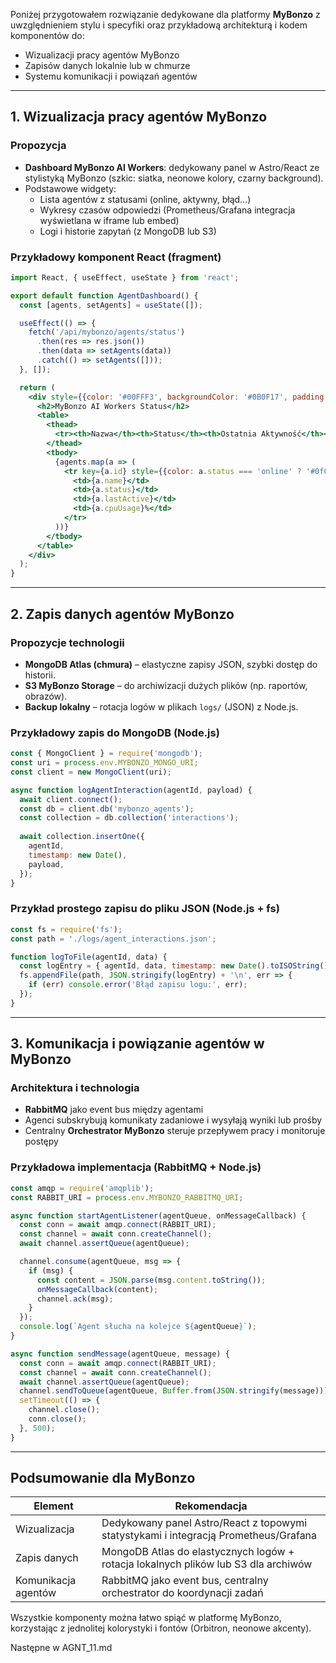 Poniżej przygotowałem rozwiązanie dedykowane dla platformy **MyBonzo** z uwzględnieniem stylu i specyfiki oraz przykładową architekturą i kodem komponentów do:

- Wizualizacji pracy agentów MyBonzo
- Zapisów danych lokalnie lub w chmurze
- Systemu komunikacji i powiązań agentów

***

## 1. Wizualizacja pracy agentów MyBonzo

### Propozycja

- **Dashboard MyBonzo AI Workers**: dedykowany panel w Astro/React ze stylistyką MyBonzo (szkic: siatka, neonowe kolory, czarny background).
- Podstawowe widgety:
  - Lista agentów z statusami (online, aktywny, błąd...)
  - Wykresy czasów odpowiedzi (Prometheus/Grafana integracja wyświetlana w iframe lub embed)
  - Logi i historie zapytań (z MongoDB lub S3)

### Przykładowy komponent React (fragment)

```jsx
import React, { useEffect, useState } from 'react';

export default function AgentDashboard() {
  const [agents, setAgents] = useState([]);

  useEffect(() => {
    fetch('/api/mybonzo/agents/status')
      .then(res => res.json())
      .then(data => setAgents(data))
      .catch(() => setAgents([]));
  }, []);

  return (
    <div style={{color: '#00FFF3', backgroundColor: '#0B0F17', padding: '1rem', fontFamily: 'Orbitron, monospace'}}>
      <h2>MyBonzo AI Workers Status</h2>
      <table>
        <thead>
          <tr><th>Nazwa</th><th>Status</th><th>Ostatnia Aktywność</th><th>Wykorzystanie CPU</th></tr>
        </thead>
        <tbody>
          {agents.map(a => (
            <tr key={a.id} style={{color: a.status === 'online' ? '#0f0' : '#f00'}}>
              <td>{a.name}</td>
              <td>{a.status}</td>
              <td>{a.lastActive}</td>
              <td>{a.cpuUsage}%</td>
            </tr>
          ))}
        </tbody>
      </table>
    </div>
  );
}
```

***

## 2. Zapis danych agentów MyBonzo

### Propozycje technologii

- **MongoDB Atlas (chmura)** – elastyczne zapisy JSON, szybki dostęp do historii.
- **S3 MyBonzo Storage** – do archiwizacji dużych plików (np. raportów, obrazów).
- **Backup lokalny** – rotacja logów w plikach `logs/` (JSON) z Node.js.

### Przykładowy zapis do MongoDB (Node.js)

```js
const { MongoClient } = require('mongodb');
const uri = process.env.MYBONZO_MONGO_URI;
const client = new MongoClient(uri);

async function logAgentInteraction(agentId, payload) {
  await client.connect();
  const db = client.db('mybonzo_agents');
  const collection = db.collection('interactions');
  
  await collection.insertOne({
    agentId,
    timestamp: new Date(),
    payload,
  });
}
```

### Przykład prostego zapisu do pliku JSON (Node.js + fs)

```js
const fs = require('fs');
const path = './logs/agent_interactions.json';

function logToFile(agentId, data) {
  const logEntry = { agentId, data, timestamp: new Date().toISOString() };
  fs.appendFile(path, JSON.stringify(logEntry) + '\n', err => {
    if (err) console.error('Błąd zapisu logu:', err);
  });
}
```

***

## 3. Komunikacja i powiązanie agentów w MyBonzo

### Architektura i technologia

- **RabbitMQ** jako event bus między agentami
- Agenci subskrybują komunikaty zadaniowe i wysyłają wyniki lub prośby
- Centralny **Orchestrator MyBonzo** steruje przepływem pracy i monitoruje postępy

### Przykładowa implementacja (RabbitMQ + Node.js)

```js
const amqp = require('amqplib');
const RABBIT_URI = process.env.MYBONZO_RABBITMQ_URI;

async function startAgentListener(agentQueue, onMessageCallback) {
  const conn = await amqp.connect(RABBIT_URI);
  const channel = await conn.createChannel();
  await channel.assertQueue(agentQueue);

  channel.consume(agentQueue, msg => {
    if (msg) {
      const content = JSON.parse(msg.content.toString());
      onMessageCallback(content);
      channel.ack(msg);
    }
  });
  console.log(`Agent słucha na kolejce ${agentQueue}`);
}

async function sendMessage(agentQueue, message) {
  const conn = await amqp.connect(RABBIT_URI);
  const channel = await conn.createChannel();
  await channel.assertQueue(agentQueue);
  channel.sendToQueue(agentQueue, Buffer.from(JSON.stringify(message)));
  setTimeout(() => {
    channel.close();
    conn.close();
  }, 500);
}
```

***

## Podsumowanie dla MyBonzo

| Element                  | Rekomendacja                              |
|--------------------------|------------------------------------------|
| Wizualizacja             | Dedykowany panel Astro/React z topowymi statystykami i integracją Prometheus/Grafana |
| Zapis danych             | MongoDB Atlas do elastycznych logów + rotacja lokalnych plików lub S3 dla archiwów  |
| Komunikacja agentów      | RabbitMQ jako event bus, centralny orchestrator do koordynacji zadań                |

Wszystkie komponenty można łatwo spiąć w platformę MyBonzo, korzystając z jednolitej kolorystyki i fontów (Orbitron, neonowe akcenty).

Następne w AGNT_11.md